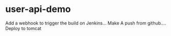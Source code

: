 # user-api-demo

Add a webhook to trigger the build on Jenkins...
Make A push from github....
Deploy to tomcat

